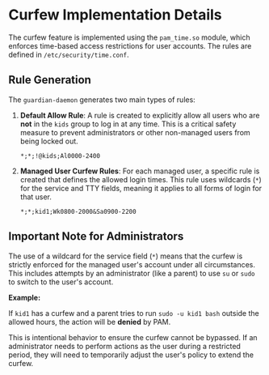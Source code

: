 # Curfew Implementation Details

The curfew feature is implemented using the `pam_time.so` module, which enforces time-based access
restrictions for user accounts. The rules are defined in `/etc/security/time.conf`.

## Rule Generation

The `guardian-daemon` generates two main types of rules:

1. **Default Allow Rule**: A rule is created to explicitly allow all users who are **not** in the `kids`
   group to log in at any time. This is a critical safety measure to prevent administrators or other
   non-managed users from being locked out.

   ```plain
   *;*;!@kids;Al0000-2400
   ```

2. **Managed User Curfew Rules**: For each managed user, a specific rule is created that defines the
   allowed login times. This rule uses wildcards (`*`) for the service and TTY fields, meaning it
   applies to all forms of login for that user.

   ```plain
   *;*;kid1;Wk0800-2000&Sa0900-2200
   ```

## Important Note for Administrators

The use of a wildcard for the service field (`*`) means that the curfew is strictly enforced for the
managed user's account under all circumstances. This includes attempts by an administrator (like a
parent) to use `su` or `sudo` to switch to the user's account.

**Example:**

If `kid1` has a curfew and a parent tries to run `sudo -u kid1 bash` outside the allowed hours, the
action will be **denied** by PAM.

This is intentional behavior to ensure the curfew cannot be bypassed. If an administrator needs to
perform actions as the user during a restricted period, they will need to temporarily adjust the
user's policy to extend the curfew.
